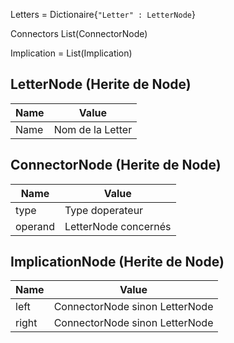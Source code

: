 Letters = Dictionaire{<code>"Letter" : LetterNode</code>}

Connectors List(ConnectorNode)

Implication = List(Implication)

## LetterNode (Herite de Node)
| Name | Value |
|---|---|
|Name | Nom de la Letter|


## ConnectorNode (Herite de Node)
| Name | Value |
|---|---|
|type | Type doperateur|
|operand | LetterNode concernés|

## ImplicationNode (Herite de Node)
| Name | Value |
|---|---|
|left | ConnectorNode sinon LetterNode|
|right |ConnectorNode sinon LetterNode|